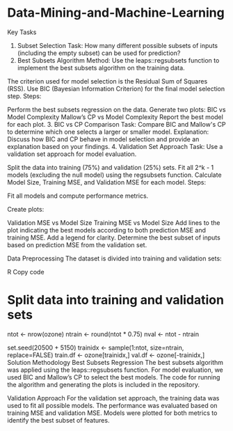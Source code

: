 # Data-Mining-and-Machine-Learning
Key Tasks
1. Subset Selection
Task: How many different possible subsets of inputs (including the empty subset) can be used for prediction?
2. Best Subsets Algorithm
Method: Use the leaps::regsubsets function to implement the best subsets algorithm on the training data.

The criterion used for model selection is the Residual Sum of Squares (RSS).
Use BIC (Bayesian Information Criterion) for the final model selection step.
Steps:

Perform the best subsets regression on the data.
Generate two plots:
BIC vs Model Complexity
Mallow’s CP vs Model Complexity
Report the best model for each plot.
3. BIC vs CP Comparison
Task: Compare BIC and Mallow's CP to determine which one selects a larger or smaller model.
Explanation: Discuss how BIC and CP behave in model selection and provide an explanation based on your findings.
4. Validation Set Approach
Task: Use a validation set approach for model evaluation.

Split the data into training (75%) and validation (25%) sets.
Fit all 2^k - 1 models (excluding the null model) using the regsubsets function.
Calculate Model Size, Training MSE, and Validation MSE for each model.
Steps:

Fit all models and compute performance metrics.

Create plots:

Validation MSE vs Model Size
Training MSE vs Model Size
Add lines to the plot indicating the best models according to both prediction MSE and training MSE.
Add a legend for clarity.
Determine the best subset of inputs based on prediction MSE from the validation set.

Data Preprocessing
The dataset is divided into training and validation sets:

R
Copy code
# Split data into training and validation sets
ntot <- nrow(ozone)
ntrain <- round(ntot * 0.75)
nval <- ntot - ntrain

set.seed(20500 + 5150)
trainidx <- sample(1:ntot, size=ntrain, replace=FALSE)
train.df <- ozone[trainidx,]
val.df <- ozone[-trainidx,]
Solution Methodology
Best Subsets Regression
The best subsets algorithm was applied using the leaps::regsubsets function. For model evaluation, we used BIC and Mallow’s CP to select the best models. The code for running the algorithm and generating the plots is included in the repository.

Validation Approach
For the validation set approach, the training data was used to fit all possible models. The performance was evaluated based on training MSE and validation MSE. Models were plotted for both metrics to identify the best subset of features.


